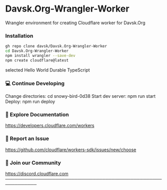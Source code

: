 # Davsk.Org-Wrangler-Worker
Wrangler environment for creating Cloudflare worker for Davsk.Org

### Installation

``` bash
gh repo clone davsk/Davsk.Org-Wrangler-Worker
cd Davsk.Org-Wrangler-Worker
npm install wrangler --save-dev
npm create cloudflare@latest
```
selected Hello World Durable TypeScript

### 💻 Continue Developing
Change directories: cd snowy-bird-0d38
Start dev server: npm run start
Deploy: npm run deploy

### 📖 Explore Documentation
https://developers.cloudflare.com/workers

### 🐛 Report an Issue
https://github.com/cloudflare/workers-sdk/issues/new/choose

### 💬 Join our Community
https://discord.cloudflare.com
────────────────────────────────────────────────────────────
